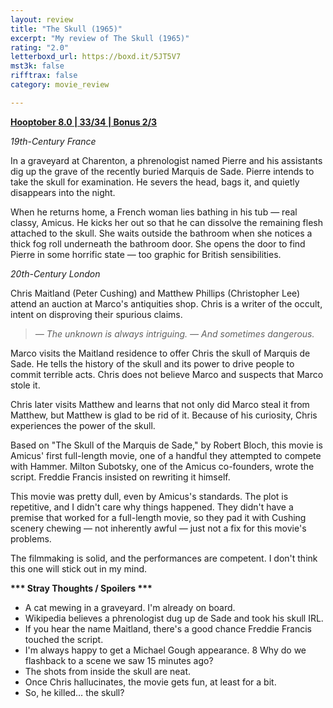 ```yaml
---
layout: review
title: "The Skull (1965)"
excerpt: "My review of The Skull (1965)"
rating: "2.0"
letterboxd_url: https://boxd.it/5JT5V7
mst3k: false
rifftrax: false
category: movie_review

---
```


<b><a href="https://boxd.it/pOvfW/detail" rel="nofollow">Hooptober 8.0 | 33/34 | Bonus 2/3</a></b>

<i>19th-Century France</i>

In a graveyard at Charenton, a phrenologist named Pierre and his assistants dig up the grave of the recently buried Marquis de Sade. Pierre intends to take the skull for examination. He severs the head, bags it, and quietly disappears into the night.

When he returns home, a French woman lies bathing in his tub — real classy, Amicus. He kicks her out so that he can dissolve the remaining flesh attached to the skull. She waits outside the bathroom when she notices a thick fog roll underneath the bathroom door. She opens the door to find Pierre in some horrific state — too graphic for British sensibilities.

<i>20th-Century London</i>

Chris Maitland (Peter Cushing) and Matthew Phillips (Christopher Lee) attend an auction at Marco's antiquities shop. Chris is a writer of the occult, intent on disproving their spurious claims.

<blockquote><i>— The unknown is always intriguing.
— And sometimes dangerous.</i></blockquote>Marco visits the Maitland residence to offer Chris the skull of Marquis de Sade. He tells the history of the skull and its power to drive people to commit terrible acts. Chris does not believe Marco and suspects that Marco stole it.

Chris later visits Matthew and learns that not only did Marco steal it from Matthew, but Matthew is glad to be rid of it. Because of his curiosity, Chris experiences the power of the skull.

Based on "The Skull of the Marquis de Sade," by Robert Bloch, this movie is Amicus' first full-length movie, one of a handful they attempted to compete with Hammer. Milton Subotsky, one of the Amicus co-founders, wrote the script. Freddie Francis insisted on rewriting it himself.

This movie was pretty dull, even by Amicus's standards. The plot is repetitive, and I didn't care why things happened. They didn't have a premise that worked for a full-length movie, so they pad it with Cushing scenery chewing — not inherently awful — just not a fix for this movie's problems.

The filmmaking is solid, and the performances are competent. I don't think this one will stick out in my mind.


<b>*** Stray Thoughts / Spoilers ***</b>
* A cat mewing in a graveyard. I'm already on board.
* Wikipedia believes a phrenologist dug up de Sade and took his skull IRL.
* If you hear the name Maitland, there's a good chance Freddie Francis touched the script.
* I'm always happy to get a Michael Gough appearance.
8 Why do we flashback to a scene we saw 15 minutes ago?
* The shots from inside the skull are neat.
* Once Chris hallucinates, the movie gets fun, at least for a bit.
* So, he killed… the skull?